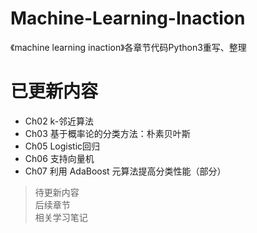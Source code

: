 # Machine-Learning-Inaction
《machine learning inaction》各章节代码Python3重写、整理
# 已更新内容
* Ch02 k-邻近算法
* Ch03 基于概率论的分类方法：朴素贝叶斯
* Ch05 Logistic回归
* Ch06 支持向量机
* Ch07 利用 AdaBoost 元算法提高分类性能（部分）

> 待更新内容  
> 后续章节  
> 相关学习笔记
